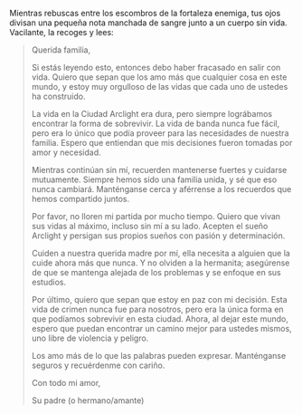 Mientras rebuscas entre los escombros de la fortaleza enemiga, tus ojos divisan una pequeña nota manchada de sangre junto a un cuerpo sin vida. Vacilante, la recoges y lees:

> Querida familia,
>
> Si estás leyendo esto, entonces debo haber fracasado en salir con vida. Quiero que sepan que los amo más que cualquier cosa en este mundo, y estoy muy orgulloso de las vidas que cada uno de ustedes ha construido.
>
> La vida en la Ciudad Arclight era dura, pero siempre lográbamos encontrar la forma de sobrevivir. La vida de banda nunca fue fácil, pero era lo único que podía proveer para las necesidades de nuestra familia. Espero que entiendan que mis decisiones fueron tomadas por amor y necesidad.
>
> Mientras continúan sin mí, recuerden mantenerse fuertes y cuidarse mutuamente. Siempre hemos sido una familia unida, y sé que eso nunca cambiará. Manténganse cerca y aférrense a los recuerdos que hemos compartido juntos.
>
> Por favor, no lloren mi partida por mucho tiempo. Quiero que vivan sus vidas al máximo, incluso sin mí a su lado. Acepten el sueño Arclight y persigan sus propios sueños con pasión y determinación.
>
> Cuiden a nuestra querida madre por mí, ella necesita a alguien que la cuide ahora más que nunca. Y no olviden a la hermanita; asegúrense de que se mantenga alejada de los problemas y se enfoque en sus estudios.
>
> Por último, quiero que sepan que estoy en paz con mi decisión. Esta vida de crimen nunca fue para nosotros, pero era la única forma en que podíamos sobrevivir en esta ciudad. Ahora, al dejar este mundo, espero que puedan encontrar un camino mejor para ustedes mismos, uno libre de violencia y peligro.
>
> Los amo más de lo que las palabras pueden expresar. Manténganse seguros y recuérdenme con cariño.
>
> Con todo mi amor,
>
> Su padre (o hermano/amante)
